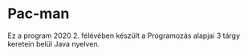 # Pac-man

Ez a program 2020 2. félévében készült a Programozás alapjai 3 tárgy keretein belül Java nyelven.
